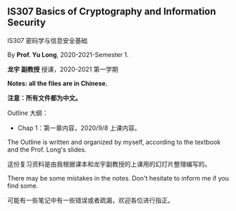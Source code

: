 ## IS307 Basics of Cryptography and Information Security

IS307 密码学与信息安全基础

By **Prof. Yu Long**, 2020-2021-Semester 1.

**龙宇 副教授** 授课，2020-2021 第一学期

**Notes: all the files are in Chinese.**

**注意：所有文件都为中文。** 

Outline 大纲：

- Chap 1：第一章内容，2020/9/8 上课内容。

The Outline is written and organized by myself, according to the textbook and the Prof. Long's slides.

这份复习资料是由我根据课本和龙宇副教授的上课用的幻灯片整理编写的。

There may be some mistakes in the notes. Don't hesitate to inform me if you find some.

可能有一些笔记中有一些错误或者疏漏，欢迎各位进行指正。

